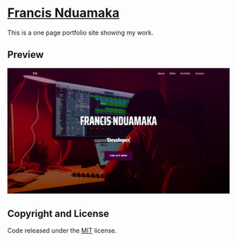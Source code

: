 # [Francis Nduamaka](https://github.com/Bastieno/portfolio-site)

This is a one page portfolio site showing my work.

## Preview

![Portfolio Preview](https://raw.githubusercontent.com/Bastieno/portfolio-site/gh-pages/img/preview.png)

## Copyright and License

Code released under the [MIT](https://github.com/Bastieno/portfolio-site/blob/master/LICENSE) license.
